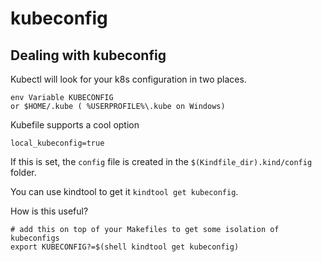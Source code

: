 # kubeconfig

## Dealing with kubeconfig

Kubectl will look for your k8s configuration in two places.

```
env Variable KUBECONFIG
or $HOME/.kube ( %USERPROFILE%\.kube on Windows)
```

Kubefile supports a cool option

```
local_kubeconfig=true
```

If this is set, the `config` file is created in the `$(Kindfile_dir).kind/config` folder.

You can use kindtool to get it `kindtool get kubeconfig`.

How is this useful?

```
# add this on top of your Makefiles to get some isolation of kubeconfigs
export KUBECONFIG?=$(shell kindtool get kubeconfig)
```
